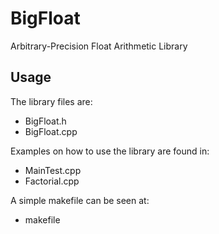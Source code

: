 # BigFloat
Arbitrary-Precision Float Arithmetic Library 

## Usage
The library files are:
  * BigFloat.h
  * BigFloat.cpp

Examples on how to use the library are found in:
  * MainTest.cpp
  * Factorial.cpp

A simple makefile can be seen at:
  * makefile
